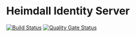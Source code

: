 # Heimdall Identity Server

[![Build Status](https://travis-ci.com/hackydojo/Heimdall.svg?branch=master)](https://travis-ci.com/hackydojo/Heimdall)
[![Quality Gate Status](https://sonarcloud.io/api/project_badges/measure?project=hackydojo_Heimdall&metric=alert_status)](https://sonarcloud.io/dashboard?id=hackydojo_Heimdall)


